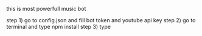 ﻿this is most powerfull music bot

step 1) go to config.json and fill bot token and youtube api key
step 2) go to terminal and type npm install
step 3) type 